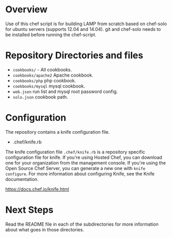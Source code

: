 Overview
==========

Use of this chef script is for building LAMP from scratch based on chef-solo for ubuntu servers (supports 12.04 and 14.04). git and chef-solo needs to be installed before running the chef-script.


Repository Directories and files
======================

* `cookbooks/` - All cookbooks.
* `cookbooks/apache2` Apache cookbook.
* `cookbooks/php` php cookbook.
* `cookbooks/mysql` mysql cookbook.
* `web.json` run list and mysql root password config.
* `solo.json` cookbook path.

Configuration
=============

The repository contains a knife configuration file.

* .chef/knife.rb

The knife configuration file `.chef/knife.rb` is a repository specific configuration file for knife. If you're using Hosted Chef, you can download one for your organization from the management console. If you're using the Open Source Chef Server, you can generate a new one with `knife configure`. For more information about configuring Knife, see the Knife documentation.

https://docs.chef.io/knife.html

Next Steps
==========

Read the README file in each of the subdirectories for more information about what goes in those directories.
